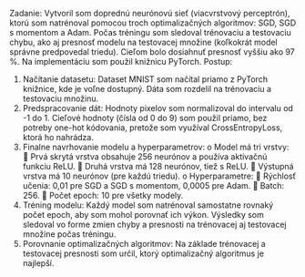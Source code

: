 Zadanie:
Vytvoril som doprednú neurónovú sieť (viacvrstvový perceptrón), ktorú som natrénoval pomocou troch optimalizačných algoritmov: SGD, SGD s momentom a Adam. Počas tréningu som sledoval trénovaciu a testovaciu chybu, ako aj presnosť modelu na testovacej množine (koľkokrát model správne predpovedal triedu). Cieľom bolo dosiahnuť presnosť vyššiu ako 97 %. Na implementáciu som použil knižnicu PyTorch.
Postup:
1.	Načítanie datasetu: Dataset MNIST som načítal priamo z PyTorch knižnice, kde je voľne dostupný. Dáta som rozdelil na trénovaciu a testovaciu množinu.
2.	Predspracovanie dát: Hodnoty pixelov som normalizoval do intervalu od -1 do 1. Cieľové hodnoty (čísla od 0 do 9) som použil priamo, bez potreby one-hot kódovania, pretože som využíval CrossEntropyLoss, ktorá ho nahrádza.
3.	Finalne navrhovanie modelu a hyperparametrov:
o	Model má tri vrstvy:
	Prvá skrytá vrstva obsahuje 256 neurónov a používa aktivačnú funkciu ReLU.
	Druhá vrstva má 128 neurónov, tiež s ReLU.
	Výstupná vrstva má 10 neurónov (pre každú triedu).
o	Hyperparametre:
	Rýchlosť učenia: 0,01 pre SGD a SGD s momentom, 0,0005 pre Adam.
	 Batch: 256.
	Počet epoch: 10 pre všetky modely.
4.	Tréning modelu: Každý model som natrénoval samostatne rovnaký počet epoch, aby som mohol porovnať ich výkon. Výsledky som sledoval vo forme zmien chyby a presnosti na trénovacej aj testovacej množine počas tréningu.
5.	Porovnanie optimalizačných algoritmov: Na základe trénovacej a testovacej presnosti som určil, ktorý optimalizačný algoritmus je najlepší.

